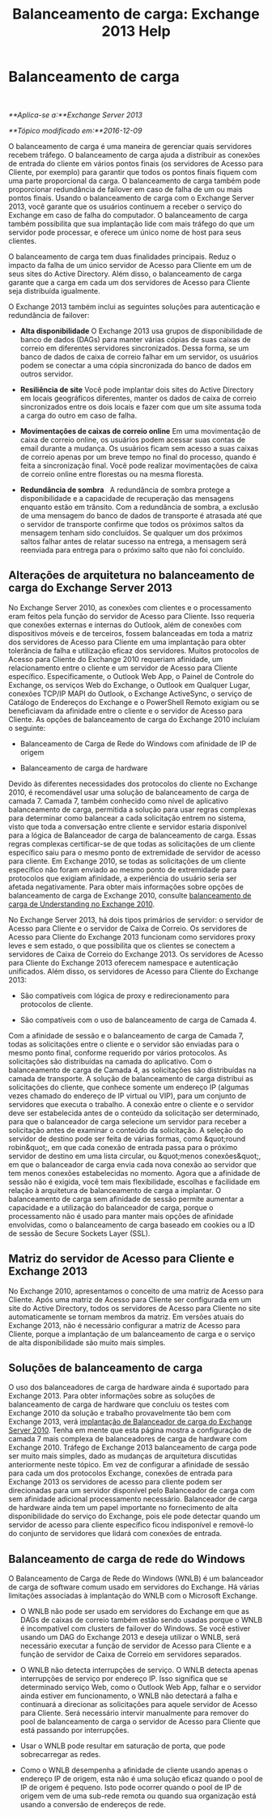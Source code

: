 ﻿---
title: 'Balanceamento de carga: Exchange 2013 Help'
TOCTitle: Balanceamento de carga
ms:assetid: f572c193-6f3a-400e-9085-a9d3e5e18c59
ms:mtpsurl: https://technet.microsoft.com/pt-br/library/JJ898588(v=EXCHG.150)
ms:contentKeyID: 51407938
ms.date: 05/22/2018
mtps_version: v=EXCHG.150
ms.translationtype: MT
---

# Balanceamento de carga

 

_**Aplica-se a:**Exchange Server 2013_

_**Tópico modificado em:**2016-12-09_

O balanceamento de carga é uma maneira de gerenciar quais servidores recebem tráfego. O balanceamento de carga ajuda a distribuir as conexões de entrada do cliente em vários pontos finais (os servidores de Acesso para Cliente, por exemplo) para garantir que todos os pontos finais fiquem com uma parte proporcional da carga. O balanceamento de carga também pode proporcionar redundância de failover em caso de falha de um ou mais pontos finais. Usando o balanceamento de carga com o Exchange Server 2013, você garante que os usuários continuem a receber o serviço do Exchange em caso de falha do computador. O balanceamento de carga também possibilita que sua implantação lide com mais tráfego do que um servidor pode processar, e oferece um único nome de host para seus clientes.

O balanceamento de carga tem duas finalidades principais. Reduz o impacto da falha de um único servidor de Acesso para Cliente em um de seus sites do Active Directory. Além disso, o balanceamento de carga garante que a carga em cada um dos servidores de Acesso para Cliente seja distribuída igualmente.

O Exchange 2013 também inclui as seguintes soluções para autenticação e redundância de failover:

  - **Alta disponibilidade** O Exchange 2013 usa grupos de disponibilidade de banco de dados (DAGs) para manter várias cópias de suas caixas de correio em diferentes servidores sincronizados. Dessa forma, se um banco de dados de caixa de correio falhar em um servidor, os usuários podem se conectar a uma cópia sincronizada do banco de dados em outros servidor.

  - **Resiliência de site** Você pode implantar dois sites do Active Directory em locais geográficos diferentes, manter os dados de caixa de correio sincronizados entre os dois locais e fazer com que um site assuma toda a carga do outro em caso de falha.

  - **Movimentações de caixas de correio online** Em uma movimentação de caixa de correio online, os usuários podem acessar suas contas de email durante a mudança. Os usuários ficam sem acesso a suas caixas de correio apenas por um breve tempo no final do processo, quando é feita a sincronização final. Você pode realizar movimentações de caixa de correio online entre florestas ou na mesma floresta.

  - **Redundância de sombra**   A redundância de sombra protege a disponibilidade e a capacidade de recuperação das mensagens enquanto estão em trânsito. Com a redundância de sombra, a exclusão de uma mensagem do banco de dados de transporte é atrasada até que o servidor de transporte confirme que todos os próximos saltos da mensagem tenham sido concluídos. Se qualquer um dos próximos saltos falhar antes de relatar sucesso na entrega, a mensagem será reenviada para entrega para o próximo salto que não foi concluído.

## Alterações de arquitetura no balanceamento de carga do Exchange Server 2013

No Exchange Server 2010, as conexões com clientes e o processamento eram feitos pela função do servidor de Acesso para Cliente. Isso requeria que conexões externas e internas do Outlook, além de conexões com dispositivos móveis e de terceiros, fossem balanceadas em toda a matriz dos servidores de Acesso para Cliente em uma implantação para obter tolerância de falha e utilização eficaz dos servidores. Muitos protocolos de Acesso para Cliente do Exchange 2010 requeriam afinidade, um relacionamento entre o cliente e um servidor de Acesso para Cliente específico. Especificamente, o Outlook Web App, o Painel de Controle do Exchange, os serviços Web do Exchange, o Outlook em Qualquer Lugar, conexões TCP/IP MAPI do Outlook, o Exchange ActiveSync, o serviço de Catálogo de Endereços do Exchange e o PowerShell Remoto exigiam ou se beneficiavam da afinidade entre o cliente e o servidor de Acesso para Cliente. As opções de balanceamento de carga do Exchange 2010 incluíam o seguinte:

  - Balanceamento de Carga de Rede do Windows com afinidade de IP de origem

  - Balanceamento de carga de hardware

Devido às diferentes necessidades dos protocolos do cliente no Exchange 2010, é recomendável usar uma solução de balanceamento de carga de camada 7. Camada 7, também conhecido como nível de aplicativo balanceamento de carga, permitida a solução para usar regras complexas para determinar como balancear a cada solicitação entrem no sistema, visto que toda a conversação entre cliente e servidor estaria disponível para a lógica de Balanceador de carga de balanceamento de carga. Essas regras complexas certificar-se de que todas as solicitações de um cliente específico saiu para o mesmo ponto de extremidade de servidor de acesso para cliente. Em Exchange 2010, se todas as solicitações de um cliente específico não foram enviado ao mesmo ponto de extremidade para protocolos que exigiam afinidade, a experiência do usuário seria ser afetada negativamente. Para obter mais informações sobre opções de balanceamento de carga de Exchange 2010, consulte [balanceamento de carga de Understanding no Exchange 2010](https://go.microsoft.com/fwlink/p/?linkid=196447).

No Exchange Server 2013, há dois tipos primários de servidor: o servidor de Acesso para Cliente e o servidor de Caixa de Correio. Os servidores de Acesso para Cliente do Exchange 2013 funcionam como servidores proxy leves e sem estado, o que possibilita que os clientes se conectem a servidores de Caixa de Correio do Exchange 2013. Os servidores de Acesso para Cliente do Exchange 2013 oferecem namespace e autenticação unificados. Além disso, os servidores de Acesso para Cliente do Exchange 2013:

  - São compatíveis com lógica de proxy e redirecionamento para protocolos de cliente.

  - São compatíveis com o uso de balanceamento de carga de Camada 4.

Com a afinidade de sessão e o balanceamento de carga de Camada 7, todas as solicitações entre o cliente e o servidor são enviadas para o mesmo ponto final, conforme requerido por vários protocolos. As solicitações são distribuídas na camada do aplicativo. Com o balanceamento de carga de Camada 4, as solicitações são distribuídas na camada de transporte. A solução de balanceamento de carga distribui as solicitações do cliente, que conhece somente um endereço IP (algumas vezes chamado do endereço de IP virtual ou VIP), para um conjunto de servidores que executa o trabalho. A conexão entre o cliente e o servidor deve ser estabelecida antes de o conteúdo da solicitação ser determinado, para que o balanceador de carga selecione um servidor para receber a solicitação antes de examinar o conteúdo da solicitação. A seleção do servidor de destino pode ser feita de várias formas, como \&quot;round robin\&quot;, em que cada conexão de entrada passa para o próximo servidor de destino em uma lista circular, ou \&quot;menos conexões\&quot;, em que o balanceador de carga envia cada nova conexão ao servidor que tem menos conexões estabelecidas no momento. Agora que a afinidade de sessão não é exigida, você tem mais flexibilidade, escolhas e facilidade em relação à arquitetura de balanceamento de carga a implantar. O balanceamento de carga sem afinidade de sessão permite aumentar a capacidade e a utilização do balanceador de carga, porque o processamento não é usado para manter mais opções de afinidade envolvidas, como o balanceamento de carga baseado em cookies ou a ID de sessão de Secure Sockets Layer (SSL).

## Matriz do servidor de Acesso para Cliente e Exchange 2013

No Exchange 2010, apresentamos o conceito de uma matriz de Acesso para Cliente. Após uma matriz de Acesso para Cliente ser configurada em um site do Active Directory, todos os servidores de Acesso para Cliente no site automaticamente se tornam membros da matriz. Em versões atuais do Exchange 2013, não é necessário configurar a matriz de Acesso para Cliente, porque a implantação de um balanceamento de carga e o serviço de alta disponibilidade são muito mais simples.

## Soluções de balanceamento de carga

O uso dos balanceadores de carga de hardware ainda é suportado para Exchange 2013. Para obter informações sobre as soluções de balanceamento de carga de hardware que concluiu os testes com Exchange 2010 da solução e trabalho provavelmente tão bem com Exchange 2013, verá [implantação de Balanceador de carga do Exchange Server 2010](https://go.microsoft.com/fwlink/p/?linkid=261834). Tenha em mente que esta página mostra a configuração de camada 7 mais complexa de balanceadores de carga de hardware com Exchange 2010. Tráfego de Exchange 2013 balanceamento de carga pode ser muito mais simples, dado as mudanças de arquitetura discutidas anteriormente neste tópico. Em vez de configurar a afinidade de sessão para cada um dos protocolos Exchange, conexões de entrada para Exchange 2013 os servidores de acesso para cliente podem ser direcionadas para um servidor disponível pelo Balanceador de carga com sem afinidade adicional processamento necessário. Balanceador de carga de hardware ainda tem um papel importante no fornecimento de alta disponibilidade do serviço do Exchange, pois ele pode detectar quando um servidor de acesso para cliente específico ficou indisponível e removê-lo do conjunto de servidores que lidará com conexões de entrada.

## Balanceamento de carga de rede do Windows

O Balanceamento de Carga de Rede do Windows (WNLB) é um balanceador de carga de software comum usado em servidores do Exchange. Há várias limitações associadas à implantação do WNLB com o Microsoft Exchange.

  - O WNLB não pode ser usado em servidores do Exchange em que as DAGs de caixas de correio também estão sendo usadas porque o WNLB é incompatível com clusters de failover do Windows. Se você estiver usando um DAG do Exchange 2013 e deseja utilizar o WNLB, será necessário executar a função de servidor de Acesso para Cliente e a função de servidor de Caixa de Correio em servidores separados.

  - O WNLB não detecta interrupções de serviço. O WNLB detecta apenas interrupções de serviço por endereço IP. Isso significa que se determinado serviço Web, como o Outlook Web App, falhar e o servidor ainda estiver em funcionamento, o WNLB não detectará a falha e continuará a direcionar as solicitações para aquele servidor de Acesso para Cliente. Será necessário intervir manualmente para remover do pool de balanceamento de carga o servidor de Acesso para Cliente que está passando por interrupções.

  - Usar o WNLB pode resultar em saturação de porta, que pode sobrecarregar as redes.

  - Como o WNLB desempenha a afinidade de cliente usando apenas o endereço IP de origem, esta não é uma solução eficaz quando o pool de IP de origem é pequeno. Isto pode ocorrer quando o pool de IP de origem vem de uma sub-rede remota ou quando sua organização está usando a conversão de endereços de rede.

